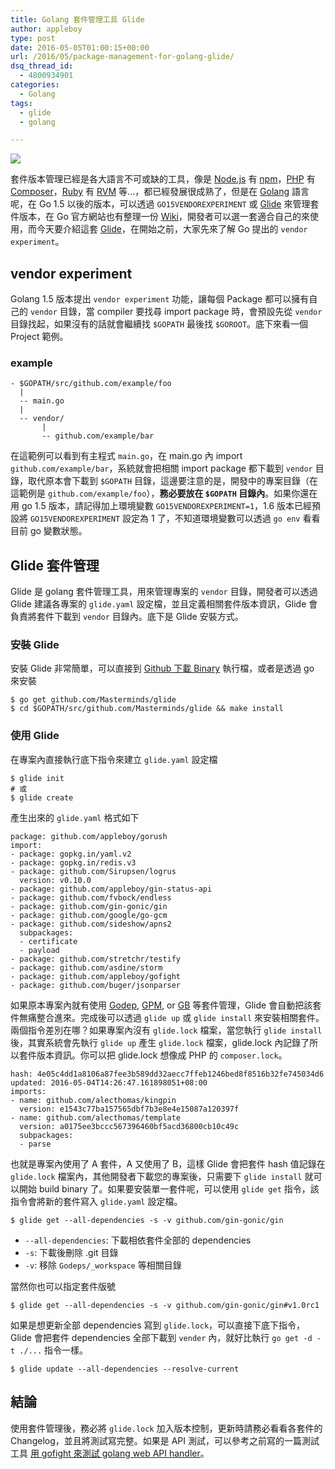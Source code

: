 ```yaml
---
title: Golang 套件管理工具 Glide
author: appleboy
type: post
date: 2016-05-05T01:00:15+00:00
url: /2016/05/package-management-for-golang-glide/
dsq_thread_id:
  - 4800934901
categories:
  - Golang
tags:
  - glide
  - golang

---
```

[![][1]][1]

套件版本管理已經是各大語言不可或缺的工具，像是 [Node.js][2] 有 [npm][3]，[PHP][4] 有 [Composer][5]，[Ruby][6] 有 [RVM][7] 等...，都已經發展很成熟了，但是在 [Golang][8] 語言呢，在 Go 1.5 以後的版本，可以透過 `GO15VENDOREXPERIMENT` 或 [Glide][9] 來管理套件版本，在 Go 官方網站也有整理一份 [Wiki][10]，開發者可以選一套適合自己的來使用，而今天要介紹這套 [Glide][11]，在開始之前，大家先來了解 Go 提出的 `vendor experiment`。

<!--more-->

## vendor experiment

Golang 1.5 版本提出 `vendor experiment` 功能，讓每個 Package 都可以擁有自己的 `vendor` 目錄，當 compiler 要找尋 import package 時，會預設先從 `vendor` 目錄找起，如果沒有的話就會繼續找 `$GOPATH` 最後找 `$GOROOT`。底下來看一個 Project 範例。

### example

<pre><code class="language-bash">- $GOPATH/src/github.com/example/foo
  |
  -- main.go
  |
  -- vendor/
       |
       -- github.com/example/bar</code></pre>

在這範例可以看到有主程式 `main.go`，在 main.go 內 import `github.com/example/bar`，系統就會把相關 import package 都下載到 `vendor` 目錄，取代原本會下載到 `$GOPATH` 目錄，這邊要注意的是，開發中的專案目錄（在這範例是 `github.com/example/foo`），**務必要放在 `$GOPATH` 目錄內**。如果你還在用 go 1.5 版本，請記得加上環境變數 `GO15VENDOREXPERIMENT=1`，1.6 版本已經預設將 `GO15VENDOREXPERIMENT` 設定為 1 了，不知道環境變數可以透過 `go env` 看看目前 go 變數狀態。

## Glide 套件管理

Glide 是 golang 套件管理工具，用來管理專案的 `vendor` 目錄，開發者可以透過 Glide 建議各專案的 `glide.yaml` 設定檔，並且定義相關套件版本資訊，Glide 會負責將套件下載到 `vendor` 目錄內。底下是 Glide 安裝方式。

### 安裝 Glide

安裝 Glide 非常簡單，可以直接到 [Github 下載 Binary][11] 執行檔，或者是透過 go 來安裝

<pre><code class="language-bash">$ go get github.com/Masterminds/glide
$ cd $GOPATH/src/github.com/Masterminds/glide && make install</code></pre>

### 使用 Glide

在專案內直接執行底下指令來建立 `glide.yaml` 設定檔

<pre><code class="language-bash">$ glide init
# 或
$ glide create</code></pre>

產生出來的 `glide.yaml` 格式如下

<pre><code class="language-yml">package: github.com/appleboy/gorush
import:
- package: gopkg.in/yaml.v2
- package: gopkg.in/redis.v3
- package: github.com/Sirupsen/logrus
  version: v0.10.0
- package: github.com/appleboy/gin-status-api
- package: github.com/fvbock/endless
- package: github.com/gin-gonic/gin
- package: github.com/google/go-gcm
- package: github.com/sideshow/apns2
  subpackages:
  - certificate
  - payload
- package: github.com/stretchr/testify
- package: github.com/asdine/storm
- package: github.com/appleboy/gofight
- package: github.com/buger/jsonparser</code></pre>

如果原本專案內就有使用 [Godep][12], [GPM][13], or [GB][14] 等套件管理，Glide 會自動把該套件無痛整合進來。完成後可以透過 `glide up` 或 `glide install` 來安裝相關套件。兩個指令差別在哪？如果專案內沒有 `glide.lock` 檔案，當您執行 `glide install` 後，其實系統會先執行 `glide up` 產生 `glide.lock` 檔案，glide.lock 內記錄了所以套件版本資訊。你可以把 glide.lock 想像成 PHP 的 `composer.lock`。

<pre><code class="language-yml">hash: 4e05c4dd1a8106a87fee3b589dd32aecc7ffeb1246bed8f8516b32fe745034d6
updated: 2016-05-04T14:26:47.161898051+08:00
imports:
- name: github.com/alecthomas/kingpin
  version: e1543c77ba157565dbf7b3e8e4e15087a120397f
- name: github.com/alecthomas/template
  version: a0175ee3bccc567396460bf5acd36800cb10c49c
  subpackages:
  - parse</code></pre>

也就是專案內使用了 A 套件，A 又使用了 B，這樣 Glide 會把套件 hash 值記錄在 `glide.lock` 檔案內，其他開發者下載您的專案後，只需要下 `glide install` 就可以開始 build binary 了。如果要安裝單一套件呢，可以使用 `glide get` 指令，該指令會將新的套件寫入 `glide.yaml` 設定檔。

<pre><code class="language-bash">$ glide get --all-dependencies -s -v github.com/gin-gonic/gin</code></pre>

  * `--all-dependencies`: 下載相依套件全部的 dependencies
  * `-s`: 下載後刪除 .git 目錄
  * `-v`: 移除 `Godeps/_workspace` 等相關目錄

當然你也可以指定套件版號

<pre><code class="language-bash">$ glide get --all-dependencies -s -v github.com/gin-gonic/gin#v1.0rc1</code></pre>

如果是想更新全部 dependencies 寫到 `glide.lock`，可以直接下底下指令，Glide 會把套件 dependencies 全部下載到 `vender` 內，就好比執行 `go get -d -t ./...` 指令一樣。

<pre><code class="language-bash">$ glide update --all-dependencies --resolve-current</code></pre>

## 結論

使用套件管理後，務必將 `glide.lock` 加入版本控制，更新時請務必看看各套件的 Changelog，並且將測試寫完整。如果是 API 測試，可以參考之前寫的一篇測試工具 [用 gofight 來測試 golang web API handler][15]。

 [1]: https://lh3.googleusercontent.com/jsocHCR9A9yEfDVUTrU0m42_aHhTEVDGW5p5PsQSx7GSlkt3gLjohfXH3S7P7p982332ruU_e-EtW0LwmiuZjvN65VIcyME-zE35C6EM0IV1nqY6KoNw3dwW2djjid3F-T5YgnJothA=w1920-h1080
 [2]:  https://nodejs.org/en/
 [3]: https://www.npmjs.com/
 [4]: https://php.net
 [5]: https://getcomposer.org/
 [6]: https://www.ruby-lang.org/en/
 [7]: https://rvm.io/
 [8]: https://golang.org/
 [9]: https://glide.sh/
 [10]: https://github.com/golang/go/wiki/PackageManagementTools
 [11]: https://github.com/Masterminds/glide
 [12]: https://github.com/tools/godep
 [13]: https://github.com/pote/gpm
 [14]: https://getgb.io/
 [15]: https://blog.wu-boy.com/2016/04/gofight-tool-for-api-handler-testing-in-golang/